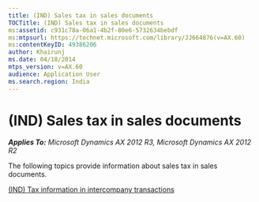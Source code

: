 ```yaml
---
title: (IND) Sales tax in sales documents
TOCTitle: (IND) Sales tax in sales documents
ms:assetid: c931c78a-06a1-4b2f-80e6-5732634bebdf
ms:mtpsurl: https://technet.microsoft.com/library/JJ664876(v=AX.60)
ms:contentKeyID: 49386206
author: Khairunj
ms.date: 04/18/2014
mtps_version: v=AX.60
audience: Application User
ms.search.region: India
---
```


# (IND) Sales tax in sales documents 


_**Applies To:** Microsoft Dynamics AX 2012 R3, Microsoft Dynamics AX 2012 R2_

The following topics provide information about sales tax in sales documents.

[(IND) Tax information in intercompany transactions](ind-tax-information-in-intercompany-transactions.md)

  


